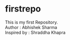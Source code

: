 # firstrepo
This is my first Repository.
<br>
Author : Abhishek Sharma
<br>
Inspired by : Shraddha Khapra

